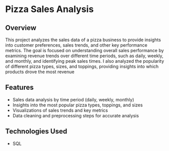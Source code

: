 # Pizza Sales Analysis

## Overview
This project analyzes the sales data of a pizza business to provide insights into customer preferences, sales trends, and other key performance metrics. The goal is  focused on understanding overall sales performance by examining revenue trends over different time periods, such as daily, weekly, and monthly, and identifying peak sales times. I also analyzed the popularity of different pizza types, sizes, and toppings, providing insights into which products drove the most revenue

## Features
- Sales data analysis by time period (daily, weekly, monthly)
- Insights into the most popular pizza types, toppings, and sizes
- Visualizations of sales trends and key metrics
- Data cleaning and preprocessing steps for accurate analysis

## Technologies Used

- SQL 


